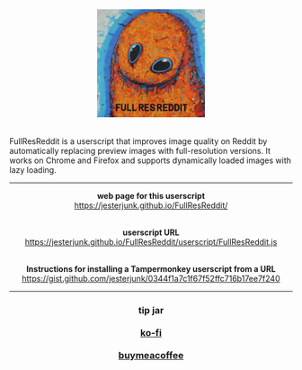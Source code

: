 <div align="center"><img src="img/FullResReddit_logo_192x192.png"></div>

<p><br>FullResReddit is a userscript that improves image quality on Reddit by automatically replacing preview images with full-resolution versions. It works on Chrome and Firefox and supports dynamically loaded images with lazy loading.</p>

<div align="center">
<p><hr><strong>web page for this userscript</strong><br>
<a href="https://jesterjunk.github.io/FullResReddit/" title="https://jesterjunk.github.io/FullResReddit/" target="_blank">https://jesterjunk.github.io/FullResReddit/</a><br><br>

<strong>userscript URL</strong><br>
<a href="https://jesterjunk.github.io/FullResReddit/userscript/FullResReddit.js" title="https://jesterjunk.github.io/FullResReddit/userscript/FullResReddit.js" target="_blank">https://jesterjunk.github.io/FullResReddit/userscript/FullResReddit.js</a><br><br>

<strong>Instructions for installing a Tampermonkey userscript from a URL</strong><br>
<a href="https://gist.github.com/jesterjunk/0344f1a7c1f67f52ffc716b17ee7f240" title="https://gist.github.com/jesterjunk/0344f1a7c1f67f52ffc716b17ee7f240" target="_blank">https://gist.github.com/jesterjunk/0344f1a7c1f67f52ffc716b17ee7f240</a>
<hr></p>
</div>

<h3 align="center">
    tip jar<br><br>
    <a href="https://ko-fi.com/jesterjunk" title="https://ko-fi.com/jesterjunk">ko-fi</a><br><br>
    <a href="https://www.buymeacoffee.com/jesterjunk" title="https://www.buymeacoffee.com/jesterjunk">buymeacoffee</a><br>
</h3>
